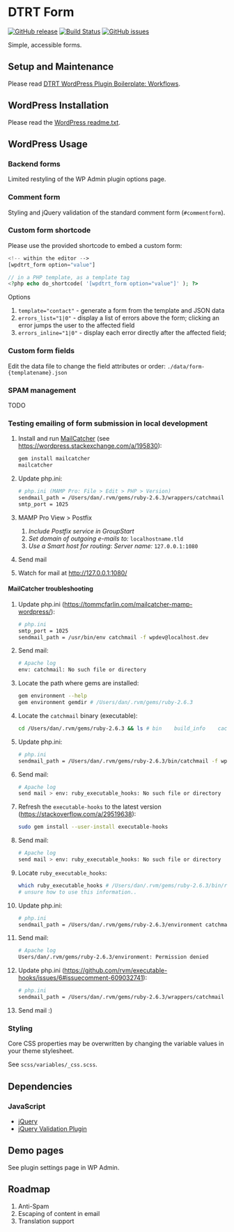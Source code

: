 # DTRT Form

[![GitHub release](https://img.shields.io/github/v/tag/dotherightthing/wpdtrt-form)](https://github.com/dotherightthing/wpdtrt-form/releases) [![Build Status](https://github.com/dotherightthing/wpdtrt-form/workflows/Build%20and%20release%20if%20tagged/badge.svg)](https://github.com/dotherightthing/wpdtrt-form/actions?query=workflow%3A%22Build+and+release+if+tagged%22) [![GitHub issues](https://img.shields.io/github/issues/dotherightthing/wpdtrt-form.svg)](https://github.com/dotherightthing/wpdtrt-form/issues)

Simple, accessible forms.

## Setup and Maintenance

Please read [DTRT WordPress Plugin Boilerplate: Workflows](https://github.com/dotherightthing/wpdtrt-plugin-boilerplate/wiki/Workflows).

## WordPress Installation

Please read the [WordPress readme.txt](readme.txt).

## WordPress Usage

### Backend forms

Limited restyling of the WP Admin plugin options page.

### Comment form

Styling and jQuery validation of the standard comment form (`#commentform`).

### Custom form shortcode

Please use the provided shortcode to embed a custom form:

```php
<!-- within the editor -->
[wpdtrt_form option="value"]

// in a PHP template, as a template tag
<?php echo do_shortcode( '[wpdtrt_form option="value"]' ); ?>
```

Options

1. `template="contact"` - generate a form from the template and JSON data
2. `errors_list="1|0"` - display a list of errors above the form; clicking an error jumps the user to the affected field
3. `errors_inline="1|0"` - display each error directly after the affected field;

### Custom form fields

Edit the data file to change the field attributes or order: `./data/form-{templatename}.json`

### SPAM management

TODO

### Testing emailing of form submission in local development

1. Install and run [MailCatcher](https://mailcatcher.me/) (see <https://wordpress.stackexchange.com/a/195830>):

    ```sh
    gem install mailcatcher
    mailcatcher
    ```

1. Update php.ini:

    ```sh
    # php.ini (MAMP Pro: File > Edit > PHP > Version)
    sendmail_path = /Users/dan/.rvm/gems/ruby-2.6.3/wrappers/catchmail -f wpdev@localhost.dev # any email works
    smtp_port = 1025
    ```

1. MAMP Pro View > Postfix
    1. *Include Postfix service in GroupStart*
    2. *Set domain of outgoing e-mails to:* `localhostname.tld`
    3. *Use a Smart host for routing*: *Server name:* `127.0.0.1:1080`
1. Send mail
1. Watch for mail at <http://127.0.0.1:1080/>

#### MailCatcher troubleshooting

1. Update php.ini (<https://tommcfarlin.com/mailcatcher-mamp-wordpress/>):

    ```sh
    # php.ini
    smtp_port = 1025
    sendmail_path = /usr/bin/env catchmail -f wpdev@localhost.dev
    ```

1. Send mail:

    ```sh
    # Apache log
    env: catchmail: No such file or directory
    ```

1. Locate the path where gems are installed:

    ```sh
    gem environment --help
    gem environment gemdir # /Users/dan/.rvm/gems/ruby-2.6.3
    ```

1. Locate the `catchmail` binary (executable):

    ```sh
    cd /Users/dan/.rvm/gems/ruby-2.6.3 && ls # bin    build_info    cache    doc    environment    extensions    gems    specifications    wrappers
    ```

1. Update php.ini:

    ```sh
    # php.ini
    sendmail_path = /Users/dan/.rvm/gems/ruby-2.6.3/bin/catchmail -f wpdev@localhost.dev`
    ```

1. Send mail:

    ```sh
    # Apache log
    send mail > env: ruby_executable_hooks: No such file or directory
    ```

1. Refresh the `executable-hooks` to the latest version (<https://stackoverflow.com/a/29519638>):

    ```sh
    sudo gem install --user-install executable-hooks
    ```

1. Send mail:

    ```sh
    # Apache log
    send mail > env: ruby_executable_hooks: No such file or directory
    ```

1. Locate `ruby_executable_hooks`:

    ```sh
    which ruby_executable_hooks # /Users/dan/.rvm/gems/ruby-2.6.3/bin/ruby_executable_hooks
    # unsure how to use this information..
    ```

1. Update php.ini:

    ```sh
    # php.ini
    sendmail_path = /Users/dan/.rvm/gems/ruby-2.6.3/environment catchmail -f wpdev@localhost.dev
    ```

1. Send mail:

    ```sh
    # Apache log
    Users/dan/.rvm/gems/ruby-2.6.3/environment: Permission denied
    ```

1. Update php.ini (<https://github.com/rvm/executable-hooks/issues/6#issuecomment-609032741>):

    ```sh
    # php.ini
    sendmail_path = /Users/dan/.rvm/gems/ruby-2.6.3/wrappers/catchmail -f wpdev@localhost.dev
    ```

1. Send mail :)

### Styling

Core CSS properties may be overwritten by changing the variable values in your theme stylesheet.

See `scss/variables/_css.scss`.

## Dependencies

### JavaScript

* [jQuery](https://jquery.com/)
* [jQuery Validation Plugin](https://jqueryvalidation.org/)

## Demo pages

See plugin settings page in WP Admin.

## Roadmap

1. Anti-Spam
2. Escaping of content in email
3. Translation support
